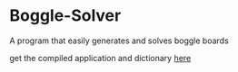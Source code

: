 # Boggle-Solver
A program that easily generates and solves boggle boards

get the compiled application and dictionary <a href="https://coreyparsons.wordpress.com/2018/01/11/boggle-solver" target="_blank" rel="noopener">here</a>
